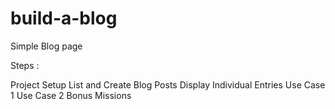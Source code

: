 # build-a-blog
Simple Blog page


Steps :

Project Setup
List and Create Blog Posts
Display Individual Entries 
Use Case 1
Use Case 2
Bonus Missions